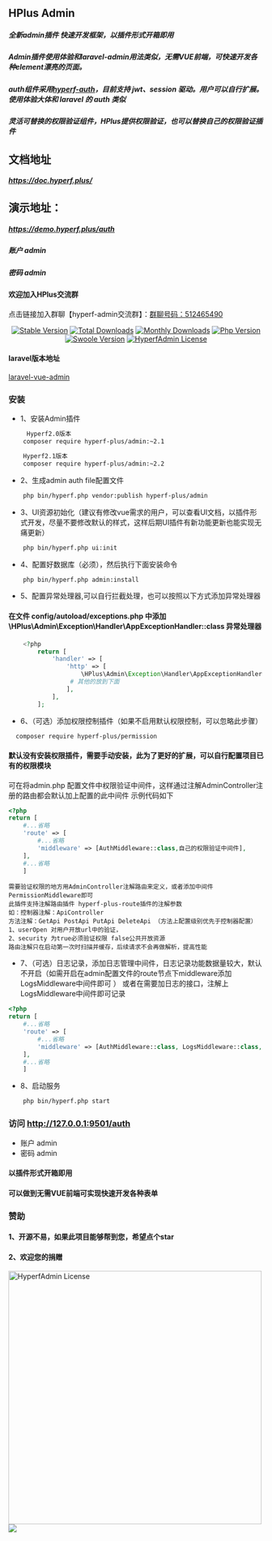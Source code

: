 ## HPlus Admin
##### 全新admin插件 快速开发框架，以插件形式开箱即用
##### Admin插件使用体验和laravel-admin用法类似，无需VUE前端，可快速开发各种element漂亮的页面。
##### auth组件采用<a href="https://github.com/qbhy/hyperf-auth">hyperf-auth</a>，目前支持 jwt、session 驱动。用户可以自行扩展。使用体验大体和 laravel 的 auth 类似
##### 灵活可替换的权限验证组件，HPlus提供权限验证，也可以替换自己的权限验证插件

## 文档地址
##### <a href="https://doc.hyperf.plus/">https://doc.hyperf.plus/</a>

## 演示地址：
##### <a href="https://demo.hyperf.plus/auth">https://demo.hyperf.plus/auth</a>
##### 账户 admin
##### 密码 admin

#### 欢迎加入HPlus交流群
点击链接加入群聊【hyperf-admin交流群】：<a href="https://qm.qq.com/cgi-bin/qm/qr?k=pCkT8bLR-scfzGhiLYAu2AuEu5pzOfdD&authKey=0L9w5QrmZJQpDdaH9R5WpPK5mUPyh1RiM3nqcRggpMpM8heAgBBXWdzuk9zkyRko&noverify=0">群聊号码：512465490</a>
<p align="center">
    <a href="https://github.com/hyperf-plus/admin/releases"><img src="https://poser.pugx.org/hyperf-plus/admin/v/stable" alt="Stable Version"></a>
    <a href="https://packagist.org/packages/hyperf-plus/admin"><img src="https://poser.pugx.org/hyperf-plus/admin/downloads" alt="Total Downloads"></a>
    <a href="https://packagist.org/packages/hyperf-plus/admin"><img src="https://poser.pugx.org/hyperf-plus/admin/d/monthly" alt="Monthly Downloads"></a>
    <a href="https://www.php.net"><img src="https://img.shields.io/badge/php-%3E=7.3-brightgreen.svg?maxAge=2592000" alt="Php Version"></a>
    <a href="https://github.com/swoole/swoole-src"><img src="https://img.shields.io/badge/swoole-%3E=4.5-brightgreen.svg?maxAge=2592000" alt="Swoole Version"></a>
    <a href="https://github.com/hyperf-plus/admin/blob/master/LICENSE"><img src="https://img.shields.io/github/license/hyperf-plus/admin.svg?maxAge=2592000" alt="HyperfAdmin License"></a>
</p>

#### laravel版本地址
 <a href="https://github.com/SmallRuralDog/laravel-vue-admin">laravel-vue-admin</a>

### 安装

- 1、安装Admin插件
```bash
     Hyperf2.0版本
    composer require hyperf-plus/admin:~2.1

    Hyperf2.1版本
    composer require hyperf-plus/admin:~2.2
```
- 2、生成admin auth file配置文件
```bash
    php bin/hyperf.php vendor:publish hyperf-plus/admin
```
- 3、UI资源初始化（建议有修改vue需求的用户，可以查看UI文档，以插件形式开发，尽量不要修改默认的样式，这样后期UI插件有新功能更新也能实现无痛更新）
```bash
    php bin/hyperf.php ui:init
```
- 4、配置好数据库（必须），然后执行下面安装命令
```bash
    php bin/hyperf.php admin:install
```
- 5、配置异常处理器,可以自行拦截处理，也可以按照以下方式添加异常处理器
####  在文件 config/autoload/exceptions.php 中添加 \HPlus\Admin\Exception\Handler\AppExceptionHandler::class 异常处理器
```php
    <?php
        return [
            'handler' => [
                'http' => [
                    \HPlus\Admin\Exception\Handler\AppExceptionHandler::class, #放到第一位
                 # 其他的放到下面
                ],
            ],
        ];
```
- 6、（可选）添加权限控制插件（如果不启用默认权限控制，可以忽略此步骤）
```bash
  composer require hyperf-plus/permission
```
#### 默认没有安装权限插件，需要手动安装，此为了更好的扩展，可以自行配置项目已有的权限模块
可在将admin.php 配置文件中权限验证中间件，这样通过注解AdminController注册的路由都会默认加上配置的此中间件
示例代码如下
```php
<?php
return [
    #...省略
    'route' => [
        #...省略
        'middleware' => [AuthMiddleware::class,自己的权限验证中间件],
    ],
    #...省略
    ]
```
    需要验证权限的地方用AdminController注解路由来定义，或者添加中间件PermissionMiddleware即可
    此插件支持注解路由插件 hyperf-plus-route插件的注解参数
    如：控制器注解：ApiController
    方法注解：GetApi PostApi PutApi DeleteApi （方法上配置级别优先于控制器配置）
    1、userOpen 对用户开放url中的验证，
    2、security 为true必须验证权限 false公共开放资源
    路由注解只在启动第一次时扫描并缓存，后续请求不会再做解析，提高性能

- 7、（可选）日志记录，添加日志管理中间件，日志记录功能数据量较大，默认不开启（如需开启在admin配置文件的route节点下middleware添加LogsMiddleware中间件即可 ）
      或者在需要加日志的接口，注解上LogsMiddleware中间件即可记录
```php
<?php
return [
    #...省略
    'route' => [
        #...省略
        'middleware' => [AuthMiddleware::class, LogsMiddleware::class, 其他中间件],
    ],
    #...省略
    ]
```
- 8、启动服务
```bash
	php bin/hyperf.php start
```
### 访问 http://127.0.0.1:9501/auth
- 账户 admin
- 密码 admin

#### 以插件形式开箱即用
#### 可以做到无需VUE前端可实现快速开发各种表单

### 赞助
#### 1、开源不易，如果此项目能够帮到您，希望点个star
#### 2、欢迎您的捐赠
<img src="https://gitee.com/hyperf-plus/image/raw/master/%E6%9C%AA%E6%A0%87%E9%A2%98-1.jpg" width="500" alt="HyperfAdmin License">
<img src="//ia.51.la/go1?id=21039519&pvFlag=1" style="border:none" />

